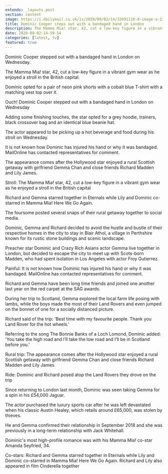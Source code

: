 ```yaml
---
extends: _layouts.post
section: content
image: https://i.dailymail.co.uk/1s/2020/09/02/14/32691110-0-image-a-23_1599054775308.jpg 
title: Dominic Cooper steps out with a bandaged hand in London 
description: The Mamma Mia! star, 42, cut a low-key figure in a vibrant gym wear as he enjoyed a stroll in the British capital. 
date: 2020-09-02-14-59-54 
categories: [latest, tv] 
featured: true 
--- 
```

Dominic Cooper stepped out with a bandaged hand in London on Wednesday. 

The Mamma Mia! star, 42, cut a low-key figure in a vibrant gym wear as he enjoyed a stroll in the British capital.

Dominic opted for a pair of neon pink shorts with a cobalt blue T-shirt with a matching vest top over it.

Ouch! Dominic Cooper stepped out with a bandaged hand in London on Wednesday

Adding some finishing touches, the star opted for a grey hoodie, trainers, black crossover bag and an identical blue beanie hat.

The actor appeared to be picking up a hot beverage and food during his stroll on Wednesday.

It is not known how Dominic has injured his hand or why it was bandaged. MailOnline has contacted representatives for comment.

The appearance comes after the Hollywood star enjoyed a rural Scottish getaway with girlfriend Gemma Chan and close friends Richard Madden and Lily James.  

Stroll: The Mamma Mia! star, 42, cut a low-key figure in a vibrant gym wear as he enjoyed a stroll in the British capital

Richard and Gemma starred together in Eternals while Lily and Dominic co-starred in Mamma Mia! Here We Go Again.   

The foursome posted several snaps of their rural getaway together to social media.

Dominic, Gemma and Richard decided to avoid the hustle and bustle of their respective homes in the city to stay in Blair Athol, a village in Perthshire known for its rustic stone buildings and scenic landscape.

Preacher star Dominic and Crazy Rich Asians actor Gemma live together in London, but decided to escape the city to meet up with Scots-born Madden, who had spent isolation in Los Angeles with actor Froy Gutierrez.

Painful: It is not known how Dominic has injured his hand or why it was bandaged. MailOnline has contacted representatives for comment.

Richard and Gemma have been long time friends and joined one another last year on the red carpet at the SAG awards.

During her trip to Scotland, Gemma explored the local farm life posing with lambs, while the boys made the most of their Land Rovers and even jumped on the bonnet of one for a socially distanced picture.

Richard said of the trip: 'Best time with my favourite people. Thank you Land Rover for the hot wheels.'

Referring to the song The Bonnie Banks of a Loch Lomond, Dominic added: 'You take the high road and I’ll take the low road and I’ll be in Scotland before you.'

Rural trip: The appearance comes after the Hollywood star enjoyed a rural Scottish getaway with girlfriend Gemma Chan and close friends Richard Madden and Lily James

Ride: Dominic and Richard posed atop the Land Rovers they drove on the trip

Since returning to London last month, Dominic was seen taking Gemma for a spin in his £54,000 Jaguar.

The actor purchased the luxury sports car after he was left devastated when his classic Austin Healey, which retails around £65,000, was stolen by thieves.  

He and Gemma confirmed their relationship in September 2018 and she was previously in a long-term relationship with Jack Whitehall. 

Dominic's most high-profile romance was with his Mamma Mia! co-star Amanda Seyfried, 34. 

Co-stars: Richard and Gemma starred together in Eternals while Lily and Dominic co-starred in Mamma Mia! Here We Go Again. Richard and Lily also appeared in film Cinderella together 

